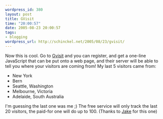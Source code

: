 ```yaml
--- 
wordpress_id: 380
layout: post
title: GVisit
time: "20:00:57"
date: 2005-08-23 20:00:57
tags: 
- blogging
wordpress_url: http://schinckel.net/2005/08/23/gvisit/
---
```

Now this is cool. Go to [Gvisit][1] and you can register, and get a one-line JavaScript that can be put onto a web page, and their server will be able to tell you where your visitors are coming from! My last 5 visitors came from: 

  * New York
  * Bern
  * Seattle, Washington
  * Melbourne, Victoria
  * Adelaide, South Australia

I'm guessing the last one was me ;) The free service will only track the last 20 visitors, the paid-for one will do up to 100. (Thanks to [Jake][2] for this one) 

   [1]: http://www.gvisit.com
   [2]: http://jakebechtold.blogsome.com/

